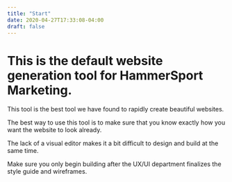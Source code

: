 ```yaml
---
title: "Start"
date: 2020-04-27T17:33:08-04:00
draft: false
---
```


# This is the default website generation tool for HammerSport Marketing.

This tool is the best tool we have found to rapidly create beautiful websites.

The best way to use this tool is to make sure that you know exactly how you want the website to look already.

The lack of a visual editor makes it a bit difficult to design and build at the same time.

Make sure you only begin building after the UX/UI department finalizes the style guide and wireframes.

